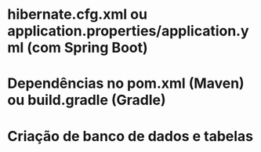 # hibernate.cfg.xml ou application.properties/application.yml (com Spring Boot)

# Dependências no pom.xml (Maven) ou build.gradle (Gradle)

# Criação de banco de dados e tabelas